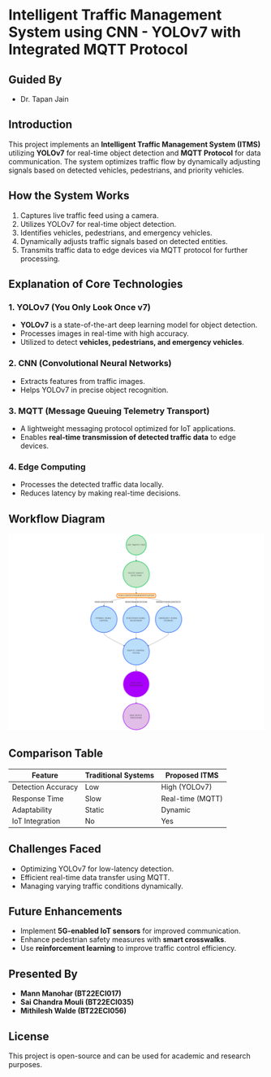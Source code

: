 # Intelligent Traffic Management System using CNN - YOLOv7 with Integrated MQTT Protocol

## Guided By

- Dr. Tapan Jain

## Introduction

This project implements an **Intelligent Traffic Management System (ITMS)** utilizing **YOLOv7** for real-time object detection and **MQTT Protocol** for data communication. The system optimizes traffic flow by dynamically adjusting signals based on detected vehicles, pedestrians, and priority vehicles.

## How the System Works

1. Captures live traffic feed using a camera.
2. Utilizes YOLOv7 for real-time object detection.
3. Identifies vehicles, pedestrians, and emergency vehicles.
4. Dynamically adjusts traffic signals based on detected entities.
5. Transmits traffic data to edge devices via MQTT protocol for further processing.

## Explanation of Core Technologies

### 1. YOLOv7 (You Only Look Once v7)

- **YOLOv7** is a state-of-the-art deep learning model for object detection.
- Processes images in real-time with high accuracy.
- Utilized to detect **vehicles, pedestrians, and emergency vehicles**.

### 2. CNN (Convolutional Neural Networks)

- Extracts features from traffic images.
- Helps YOLOv7 in precise object recognition.

### 3. MQTT (Message Queuing Telemetry Transport)

- A lightweight messaging protocol optimized for IoT applications.
- Enables **real-time transmission of detected traffic data** to edge devices.

### 4. Edge Computing

- Processes the detected traffic data locally.
- Reduces latency by making real-time decisions.

## Workflow Diagram

![](./img.png)

## Comparison Table

| Feature            | Traditional Systems | Proposed ITMS    |
| ------------------ | ------------------- | ---------------- |
| Detection Accuracy | Low                 | High (YOLOv7)    |
| Response Time      | Slow                | Real-time (MQTT) |
| Adaptability       | Static              | Dynamic          |
| IoT Integration    | No                  | Yes              |

## Challenges Faced

- Optimizing YOLOv7 for low-latency detection.
- Efficient real-time data transfer using MQTT.
- Managing varying traffic conditions dynamically.

## Future Enhancements

- Implement **5G-enabled IoT sensors** for improved communication.
- Enhance pedestrian safety measures with **smart crosswalks**.
- Use **reinforcement learning** to improve traffic control efficiency.

## Presented By

- **Mann Manohar (BT22ECI017)**
- **Sai Chandra Mouli (BT22ECI035)**
- **Mithilesh Walde (BT22ECI056)**

## License

This project is open-source and can be used for academic and research purposes.

